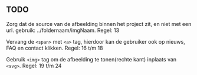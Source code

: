 ## TODO

Zorg dat de source van de afbeelding binnen het project zit, en niet met een url. gebruik: ../foldernaam/imgNaam. Regel: 13

Vervang de `<span>` met `<a>` tag, hierdoor kan de gebruiker ook op nieuws, FAQ en contact klikken. Regel: 16 t/m 18

Gebruik `<img>` tag om de afbeelding te tonen(rechte kant) inplaats van `<svg>`. Regel: 19 t/m 24

